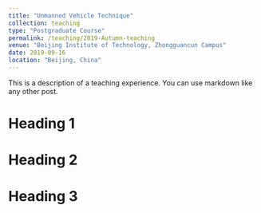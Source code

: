 ```yaml
---
title: "Unmanned Vehicle Technique"
collection: teaching
type: "Postgraduate Course"
permalink: /teaching/2019-Autumn-teaching
venue: "Beijing Institute of Technology, Zhongguancun Campus"
date: 2019-09-16
location: "Beijing, China"
---
```


This is a description of a teaching experience. You can use markdown like any other post.

Heading 1
======

Heading 2
======

Heading 3
======

